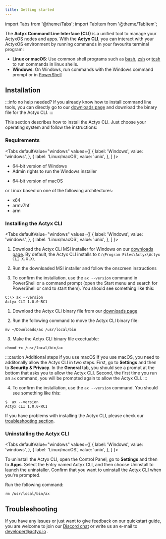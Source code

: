 ```yaml
---
title: Getting started
---
```


import Tabs from '@theme/Tabs';
import TabItem from '@theme/TabItem';

The **Actyx Command Line Interface (CLI)** is a unified tool to manage your ActyxOS nodes and apps. With the **Actyx CLI**, you can interact with your ActyxOS environment by running commands in your favourite terminal program:

- **Linux or macOS**: Use common shell programs such as [bash](https://www.gnu.org/software/bash/), [zsh](http://www.zsh.org/) or [tcsh](https://www.tcsh.org/) to run commands in linux shells.
- **Windows**: On Windows, run commands with the Windows command prompt or in [PowerShell](https://docs.microsoft.com/en-us/powershell/scripting/overview?view=powershell-7)

## Installation

:::info no help needed?
If you already know how to install command line tools, you can directly go to our [downloads page](https://downloads.actyx.com/) and download the binary file for the Actyx CLI.
:::

This section describes how to install the Actyx CLI. Just choose your operating system and follow the instructions:

### Requirements

<Tabs
  defaultValue="windows"
  values={[
    { label: 'Windows', value: 'windows', },
    { label: 'Linux/macOS', value: 'unix', },
  ]
}>
<TabItem value="windows">

- 64-bit version of Windows
- Admin rights to run the Windows installer

</TabItem>
<TabItem value="unix">

- 64-bit version of macOS

or Linux based on one of the following architectures:

- x64
- armv7hf
- arm

</TabItem>
</Tabs>

### Installing the Actyx CLI

<Tabs
  defaultValue="windows"
  values={[
    { label: 'Windows', value: 'windows', },
    { label: 'Linux/macOS', value: 'unix', },
  ]
}>
<TabItem value="windows">

1. Download the Actyx CLI MSI installer for Windows on our [downloads page](https://downloads.actyx.com/). By default, the Actyx CLI installs to `C:\Program Files\Actyx\Actyx CLI X.X.X\`

2. Run the downloaded MSI installer and follow the onscreen instructions

3. To confirm the installation, use the `ax --version` command in PowerShell or a command prompt (open the Start menu and search for PowerShell or cmd to start them). You should see something like this:

```
C:\> ax --version
Actyx CLI 1.0.0-RC1
```

</TabItem>
<TabItem value="unix">

1. Download the Actyx CLI binary file from our [downloads page](https://downloads.actyx.com/)

2. Run the following command to move the Actyx CLI binary file:

```
mv ~/Downloads/ax /usr/local/bin
```

3. Make the Actyx CLI binary file exectuable:

```
chmod +x /usr/local/bin/ax
```

:::caution Additional steps if you use macOS
If you use macOS, you need to additonally allow the Actyx CLI in two steps. First, go to **Settings** and then to **Security & Privacy**. In the **General** tab, you should see a prompt at the bottom that asks you to allow the Actyx CLI. Second, the first time you run an `ax` command, you will be prompted again to allow the Actyx CLI.
:::

4. To confirm the installation, use the `ax --version` command. You should see something like this:

```
$  ax --version
Actyx CLI 1.0.0-RC1
```

</TabItem>
</Tabs>

If you have problems with installing the Actyx CLI, please check our [troubleshooting section](#troubleshooting).

### Uninstalling the Actyx CLI

<Tabs
  defaultValue="windows"
  values={[
    { label: 'Windows', value: 'windows', },
    { label: 'Linux/macOS', value: 'unix', },
  ]
}>
<TabItem value="windows">

To uninstall the Actyx CLI, open the Control Panel, go to **Settings** and then to **Apps**. Select the Entry named Actyx CLI, and then choose Uninstall to launch the uninstaller. Confirm that you want to uninstall the Actyx CLI when you're prompted.

</TabItem>
<TabItem value="unix">

Run the following command:

```
rm /usr/local/bin/ax
```

</TabItem>
</Tabs>

## Troubleshooting

If you have any issues or just want to give feedback on our quickstart guide, you are welcome to join our [Discord chat](https://discord.gg/262yJhc) or write us an e-mail to developer@actyx.io .